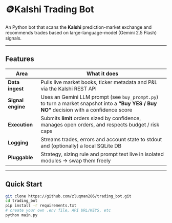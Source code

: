 # 🪙Kalshi Trading Bot

An Python bot that scans the **Kalshi** prediction-market exchange and recommends trades based on large-language-model (Gemini 2.5 Flash) signals.

---

##   Features

| Area              | What it does                                                                                                                             |
| ----------------- | ---------------------------------------------------------------------------------------------------------------------------------------- |
| **Data ingest**   | Pulls live market books, ticker metadata and P\&L via the Kalshi REST API                                                                |
| **Signal engine** | Uses an Gemini LLM prompt (see `buy_prompt.py`) to turn a market snapshot into a **“Buy YES / Buy NO”** decision with a confidence score |
| **Execution**     | Submits **limit** orders sized by confidence, manages open orders, and respects budget / risk caps                                       |
| **Logging**       | Streams trades, errors and account state to stdout and (optionally) a local SQLite DB                                                    |
| **Pluggable**     | Strategy, sizing rule and prompt text live in isolated modules → swap them freely                                                        |

---

##   Quick Start

```bash
git clone https://github.com/zluqman206/trading_bot.git
cd trading_bot
pip install -r requirements.txt    
# create your own .env file, API URL/KEYS, etc 
python main.py                                   
```

